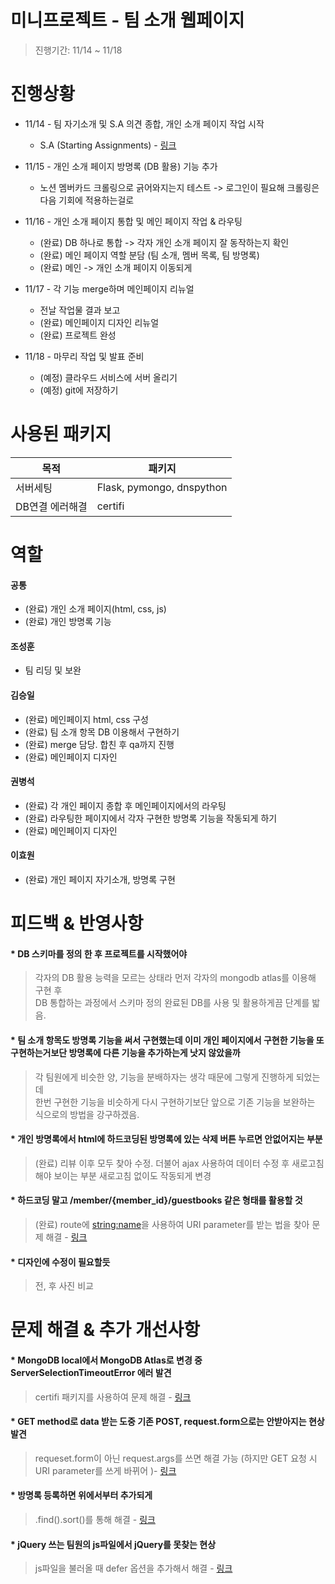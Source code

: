 미니프로젝트 - 팀 소개 웹페이지
=======

> 진행기간: 11/14 ~ 11/18
   
# 진행상황
* 11/14 - 팀 자기소개 및 S.A 의견 종합, 개인 소개 페이지 작업 시작
  * S.A (Starting Assignments) - [링크](https://4sii.tistory.com/74)   

* 11/15 - 개인 소개 페이지 방명록 (DB 활용) 기능 추가
  * 노션 멤버카드 크롤링으로 긁어와지는지 테스트 -> 로그인이 필요해 크롤링은 다음 기회에 적용하는걸로

* 11/16 - 개인 소개 페이지 통합 및 메인 페이지 작업 & 라우팅
  * (완료) DB 하나로 통합 -> 각자 개인 소개 페이지 잘 동작하는지 확인
  * (완료) 메인 페이지 역할 분담 (팀 소개, 멤버 목록, 팀 방명록)
  * (완료) 메인 -> 개인 소개 페이지 이동되게

* 11/17 - 각 기능 merge하며 메인페이지 리뉴얼
  * 전날 작업물 결과 보고
  * (완료) 메인페이지 디자인 리뉴얼
  * (완료) 프로젝트 완성

* 11/18 - 마무리 작업 및 발표 준비
  * (예정) 클라우드 서비스에 서버 올리기
  * (예정) git에 저장하기

  
# 사용된 패키지
|목적|패키지|
|-|-|
|서버세팅|Flask, pymongo, dnspython|
|DB연결 에러해결|certifi|
  
  
# 역할
#### 공통
- (완료) 개인 소개 페이지(html, css, js) 
- (완료) 개인 방명록 기능

#### 조성훈
- 팀 리딩 및 보완

#### 김승일
- (완료) 메인페이지 html, css 구성
- (완료) 팀 소개 항목 DB 이용해서 구현하기
- (완료) merge 담당. 합친 후 qa까지 진행
- (완료) 메인페이지 디자인

#### 권병석
- (완료) 각 개인 페이지 종합 후 메인페이지에서의 라우팅
- (완료) 라우팅한 페이지에서 각자 구현한 방명록 기능을 작동되게 하기
- (완료) 메인페이지 디자인

#### 이효원
- (완료) 개인 페이지 자기소개, 방명록 구현


# 피드백 & 반영사항
#### * DB 스키마를 정의 한 후 프로젝트를 시작했어야
> 각자의 DB 활용 능력을 모르는 상태라 먼저 각자의 mongodb atlas를 이용해 구현 후   
> DB 통합하는 과정에서 스키마 정의 완료된 DB를 사용 및 활용하게끔 단계를 밟음.

#### * 팀 소개 항목도 방명록 기능을 써서 구현했는데 이미 개인 페이지에서 구현한 기능을 또 구현하는거보단 방명록에 다른 기능을 추가하는게 낫지 않았을까
> 각 팀원에게 비슷한 양, 기능을 분배하자는 생각 때문에 그렇게 진행하게 되었는데   
> 한번 구현한 기능을 비슷하게 다시 구현하기보단 앞으로 기존 기능을 보완하는 식으로의 방법을 강구하겠음.

#### * 개인 방명록에서 html에 하드코딩된 방명록에 있는 삭제 버튼 누르면 안없어지는 부분
> (완료) 리뷰 이후 모두 찾아 수정. 더불어 ajax 사용하여 데이터 수정 후 새로고침 해야 보이는 부분 새로고침 없이도 작동되게 변경

#### * 하드코딩 말고 /member/{member_id}/guestbooks 같은 형태를 활용할 것
> (완료) route에 <string:name>을 사용하여 URI parameter를 받는 법을 찾아 문제 해결 - [링크](https://stackoverflow.com/questions/24892035/how-can-i-get-the-named-parameters-from-a-url-using-flask)

#### * 디자인에 수정이 필요할듯
> 전, 후 사진 비교


# 문제 해결 & 추가 개선사항
#### * MongoDB local에서 MongoDB Atlas로 변경 중 ServerSelectionTimeoutError 에러 발견 
> certifi 패키지를 사용하여 문제 해결 - [링크](https://4sii.tistory.com/78)

#### * GET method로 data 받는 도중 기존 POST, request.form으로는 안받아지는 현상 발견
> requeset.form이 아닌 request.args를 쓰면 해결 가능 (하지만 GET 요청 시 URI parameter를 쓰게 바뀌어 )- [링크](https://4sii.tistory.com/79)

#### * 방명록 등록하면 위에서부터 추가되게
> .find().sort()를 통해 해결 - [링크](https://stackoverflow.com/questions/8109122/how-to-sort-mongodb-with-pymongo)

#### * jQuery 쓰는 팀원의 js파일에서 jQuery를 못찾는 현상
> js파일을 불러올 때 defer 옵션을 추가해서 해결 - [링크](https://4sii.tistory.com/65)
